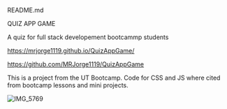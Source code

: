 README.md

QUIZ APP GAME 

A quiz for full stack developement bootcammp students 

https://mrjorge1119.github.io/QuizAppGame/

https://github.com/MRJorge1119/QuizAppGame

This is a project from the UT Bootcamp. Code for CSS and JS where cited from bootcamp lessons and mini projects.

![IMG_5769](https://github.com/MRJorge1119/QuizAppGame/assets/144562386/a986a3ed-12bc-4c59-b8c2-fc5ec056444d)

